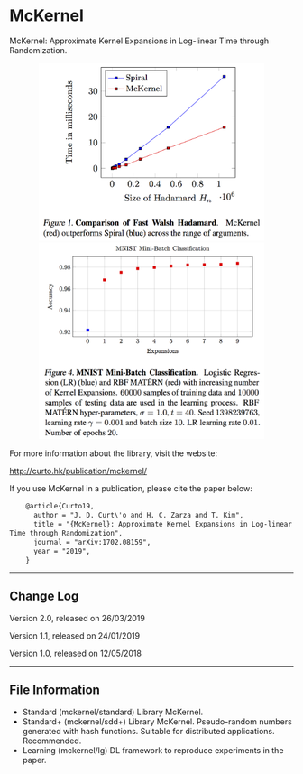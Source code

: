 # McKernel

McKernel: Approximate Kernel Expansions in Log-linear Time through Randomization.

<p align="center">
<img src="fwh.png" width="400">
<img src="matern.png" width="400">
</p>

For more information about the library, visit the website:

  http://curto.hk/publication/mckernel/

If you use McKernel in a publication, please cite the paper below:

        @article{Curto19,
          author = "J. D. Curt\'o and H. C. Zarza and T. Kim",
          title = "{McKernel}: Approximate Kernel Expansions in Log-linear Time through Randomization",
          journal = "arXiv:1702.08159",
          year = "2019",
        }

--------------------------------------------------------
Change Log
--------------------------------------------------------

Version 2.0, released on 26/03/2019

Version 1.1, released on 24/01/2019

Version 1.0, released on 12/05/2018

--------------------------------------------------------
File Information
--------------------------------------------------------

- Standard (mckernel/standard)
       Library McKernel.
- Standard+ (mckernel/sdd+)
       Library McKernel. Pseudo-random numbers generated with hash functions. Suitable for distributed applications. Recommended.
- Learning (mckernel/lg)
       DL framework to reproduce experiments in the paper.
